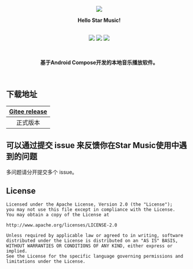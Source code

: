 <p align="center"><img src="https://gitee.com/ZXHHYJ/mandysa_music/raw/master/app/src/main/ic_launcher-playstore.png"/></p>

<p align="center">
    <strong>Hello Star Music!</strong>
    <br>
    <br>

[//]: # (    <a href="https://gitee.com/ZXHHYJ/mandysa_music/wikis">Wiki</a>)
</p>

<p align="center">
<img src="https://img.shields.io/badge/language-kotlin-orange.svg"/>
<img src="https://img.shields.io/badge/license-Apache-blue"/>
<a href="https://gitee.com/ZXHHYJ/star_music/commits/master"><img src="https://img.shields.io/badge/updates-%E6%9B%B4%E6%96%B0%E6%97%A5%E5%BF%97-brightgreen"/></a>
</p>

<br>
<p align="center"><strong>基于Android Compose开发的本地音乐播放软件。</strong></p>
<br>

## 下载地址

|  [Gitee release](https://gitee.com/ZXHHYJ/star_music/releases/) |
|:--:|
| 正式版本 |

## 可以通过提交 issue 来反馈你在Star Music使用中遇到的问题

多问题请分开提交多个 issue。

## License

```
Licensed under the Apache License, Version 2.0 (the "License");
you may not use this file except in compliance with the License.
You may obtain a copy of the License at

http://www.apache.org/licenses/LICENSE-2.0

Unless required by applicable law or agreed to in writing, software
distributed under the License is distributed on an "AS IS" BASIS,
WITHOUT WARRANTIES OR CONDITIONS OF ANY KIND, either express or implied.
See the License for the specific language governing permissions and
limitations under the License.
```
